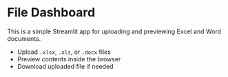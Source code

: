 # File Dashboard

This is a simple Streamlit app for uploading and previewing Excel and Word documents.

- Upload `.xlsx`, `.xls`, or `.docx` files
- Preview contents inside the browser
- Download uploaded file if needed

